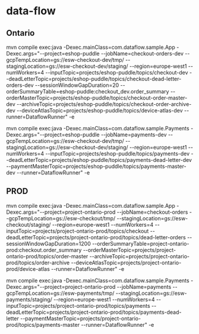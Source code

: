 # data-flow

## Ontario

mvn compile exec:java -Dexec.mainClass=com.dataflow.sample.App -Dexec.args="--project=eshop-puddle --jobName=checkout-orders-dev --gcpTempLocation=gs://esw-checkout-dev/tmp/ --stagingLocation=gs://esw-checkout-dev/staging/ --region=europe-west1 --numWorkers=4 --inputTopic=projects/eshop-puddle/topics/checkout-dev --deadLetterTopic=projects/eshop-puddle/topics/checkout-dead-letter-orders-dev --sessionWindowGapDuration=20 --orderSummaryTable=eshop-puddle:checkout_dev.order_summary --orderMasterTopic=projects/eshop-puddle/topics/checkout-order-master-dev --archiveTopic=projects/eshop-puddle/topics/checkout-order-archive-dev --deviceAtlasTopic=projects/eshop-puddle/topics/device-atlas-dev --runner=DataflowRunner" -e

mvn compile exec:java -Dexec.mainClass=com.dataflow.sample.Payments -Dexec.args="--project=eshop-puddle --jobName=payments-dev --gcpTempLocation=gs://esw-checkout-dev/tmp/ --stagingLocation=gs://esw-checkout-dev/staging/ --region=europe-west1 --numWorkers=4 --inputTopic=projects/eshop-puddle/topics/payments-dev --deadLetterTopic=projects/eshop-puddle/topics/payments-dead-letter-dev --paymentMasterTopic=projects/eshop-puddle/topics/payments-master-dev --runner=DataflowRunner" -e

## PROD

mvn compile exec:java -Dexec.mainClass=com.dataflow.sample.App -Dexec.args="--project=project-ontario-prod --jobName=checkout-orders --gcpTempLocation=gs://esw-checkout/tmp/ --stagingLocation=gs://esw-checkout/staging/ --region=europe-west1 --numWorkers=4 --inputTopic=projects/project-ontario-prod/topics/checkout --deadLetterTopic=projects/project-ontario-prod/topics/dead-letter-orders --sessionWindowGapDuration=1200 --orderSummaryTable=project-ontario-prod:checkout.order_summary --orderMasterTopic=projects/project-ontario-prod/topics/order-master --archiveTopic=projects/project-ontario-prod/topics/order-archive --deviceAtlasTopic=projects/project-ontario-prod/device-atlas --runner=DataflowRunner" -e

mvn compile exec:java -Dexec.mainClass=com.dataflow.sample.Payments -Dexec.args="--project=project-ontario-prod --jobName=payments --gcpTempLocation=gs://esw-payments/tmp/ --stagingLocation=gs://esw-payments/staging/ --region=europe-west1 --numWorkers=4 --inputTopic=projects/project-ontario-prod/topics/payments --deadLetterTopic=projects/project-ontario-prod/topics/payments-dead-letter --paymentMasterTopic=projects/project-ontario-prod/topics/payments-master --runner=DataflowRunner" -e
